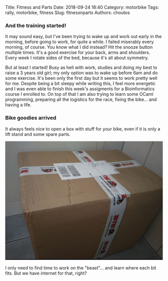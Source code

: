 Title: Fitness and Parts
Date: 2018-09-24 18:40
Category: motorbike
Tags: rally, motorbike, fitness
Slug: fitnessnparts
Authors: choutos

### And the training started!
It may sound easy, but I've been trying to wake up and work out early in the morning, before going to work, for quite a while. I failed miserably every morning, of course. You know what I did instead? Hit the snooze button multiple times. It's a good exercise for your back, arms and shoulders. Every week I rotate sides of the bed, because it's all about symmetry.

But at least I started! Busy as hell with work, studies and doing my best to raise a 3 years old girl; my only option was to wake up before 6am and do some exercise. It's been only the first day but it seems to work pretty well for me. Despite being a bit sleepy while writing this, I feel more energetic and I was even able to finish this week's assigments for a Bioinformatics course I enrolled to. On top of that I am also trying to learn some OCaml programming, preparing all the logistics for the race, fixing the bike... and having a life.


### Bike goodies arrived
It always feels nice to open a box with stuff for your bike, even if it is only a lift stand and some spare parts.

![A mysterious box](images/bike_parts_web.jpg)

I only need to find time to work on the "beast"... and learn where each bit fits. But we have internet for that, right?
